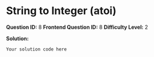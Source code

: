 
  # String to Integer (atoi)
  
  **Question ID:** 8
  **Frontend Question ID:** 8
  **Difficulty Level:** 2
  
  **Solution:**  
  ```
  Your solution code here
  ```
    